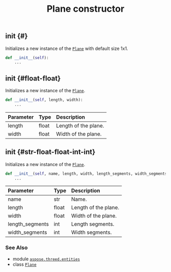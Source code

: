 ﻿---
title: Plane constructor
second_title: Aspose.3D for Python via .NET API References
description: 
type: docs
weight: 10
url: /python-net/aspose.threed.entities/plane/__init__/
is_root: false
---

## __init__ {#}

Initializes a new instance of the [`Plane`](/3d/python-net/aspose.threed.entities/plane) with default size 1x1.



```python
def __init__(self):
    ...
```




## __init__ {#float-float}

Initializes a new instance of the [`Plane`](/3d/python-net/aspose.threed.entities/plane).



```python
def __init__(self, length, width):
    ...
```


| Parameter | Type | Description |
| :- | :- | :- |
| length | float | Length of the plane. |
| width | float | Width of the plane. |


## __init__ {#str-float-float-int-int}

Initializes a new instance of the [`Plane`](/3d/python-net/aspose.threed.entities/plane).



```python
def __init__(self, name, length, width, length_segments, width_segments):
    ...
```


| Parameter | Type | Description |
| :- | :- | :- |
| name | str | Name. |
| length | float | Length of the plane. |
| width | float | Width of the plane. |
| length_segments | int | Length segments. |
| width_segments | int | Width segments. |



### See Also
* module [`aspose.threed.entities`](../../)
* class [`Plane`](/3d/python-net/aspose.threed.entities/plane)
